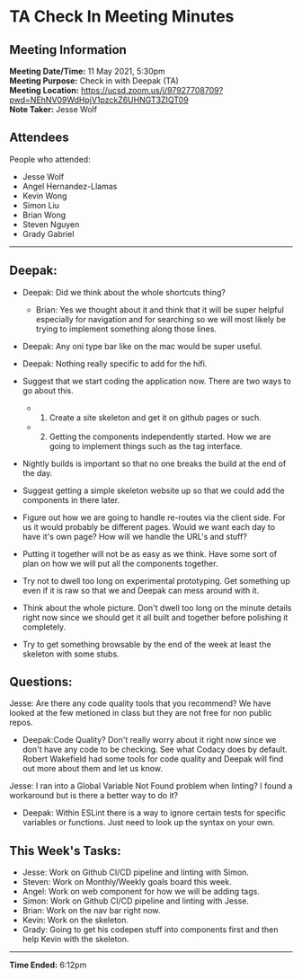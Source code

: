 # TA Check In Meeting Minutes
## Meeting Information
**Meeting Date/Time:** 11 May 2021, 5:30pm  
**Meeting Purpose:** Check in with Deepak (TA)  
**Meeting Location:** https://ucsd.zoom.us/j/97927708709?pwd=NEhNV09WdHpjV1pzckZ6UHNGT3ZIQT09  
**Note Taker:** Jesse Wolf  

## Attendees
People who attended:
- Jesse Wolf
- Angel Hernandez-Llamas
- Kevin Wong
- Simon Liu
- Brian Wong
- Steven Nguyen
- Grady Gabriel

--- 

## Deepak:
- Deepak: Did we think about the whole shortcuts thing? 
  - Brian: Yes we thought about it and think that it will be super helpful especially for navigation and for searching so we will most likely be trying to implement something along those lines. 
- Deepak: Any oni type bar like on the mac would be super useful.
- Deepak: Nothing really specific to add for the hifi.

- Suggest that we start coding the application now. There are two ways to go about this.
  - 1) Create a site skeleton and get it on github pages or such.
  - 2) Getting the components independently started. How we are going to implement things such as the tag interface.  
- Nightly builds is important so that no one breaks the build at the end of the day. 
- Suggest getting a simple skeleton website up so that we could add the components in there later.
- Figure out how we are going to handle re-routes via the client side. For us it would probably be different pages. Would we want each day to have it's own page? How will we handle the URL's and stuff? 
- Putting it together will not be as easy as we think. Have some sort of plan on how we will put all the components together. 
- Try not to dwell too long on experimental prototyping. Get something up even if it is raw so that we and Deepak can mess around with it. 
- Think about the whole picture. Don't dwell too long on the minute details right now since we should get it all built and together before polishing it completely. 
- Try to get something browsable by the end of the week at least the skeleton with some stubs. 


## Questions: 

Jesse: Are there any code quality tools that you recommend? We have looked at the few metioned in class but they are not free for non public repos. 
- Deepak:Code Quality? Don't really worry about it right now since we don't have any code to be checking. See what Codacy does by default. Robert Wakefield had some tools for code quality and Deepak will find out more about them and let us know. 
    
Jesse: I ran into a Global Variable Not Found problem when linting? I found a workaround but is there a better way to do it?
- Deepak: Within ESLint there is a way to ignore certain tests for specific variables or functions. Just need to look up the syntax on your own.


## This Week's Tasks:

- Jesse: Work on Github CI/CD pipeline and linting with Simon. 
- Steven: Work on Monthly/Weekly goals board this week.
- Angel: Work on web component for how we will be adding tags.  
- Simon: Work on Github CI/CD pipeline and linting with Jesse.
- Brian: Work on the nav bar right now. 
- Kevin: Work on the skeleton. 
- Grady: Going to get his codepen stuff into components first and then help Kevin with the skeleton. 

--- 

**Time Ended:** 6:12pm